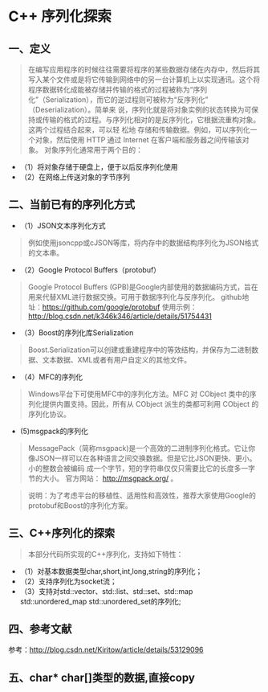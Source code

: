 
# C++ 序列化探索

## 一、定义
> 在编写应用程序的时候往往需要将程序的某些数据存储在内存中，然后将其写入某个文件或是将它传输到网络中的另一台计算机上以实现通讯。这个将 
程序数据转化成能被存储并传输的格式的过程被称为“序列化”（Serialization），而它的逆过程则可被称为“反序列化” （Deserialization）。简单来
说，序列化就是将对象实例的状态转换为可保持或传输的格式的过程。与序列化相对的是反序列化，它根据流重构对象。这两个过程结合起来，可以轻 松地
存储和传输数据。例如，可以序列化一个对象，然后使用 HTTP 通过 Internet 在客户端和服务器之间传输该对象。
    对象序列化通常用于两个目的：  
- （1）将对象存储于硬盘上，便于以后反序列化使用
- （2）在网络上传送对象的字节序列
     
## 二、当前已有的序列化方式
- （1）JSON文本序列化方式
> 例如使用jsoncpp或cJSON等库，将内存中的数据结构序列化为JSON格式的文本串。
  
- （2）Google Protocol Buffers（protobuf）
> Google Protocol Buffers (GPB)是Google内部使用的数据编码方式，旨在用来代替XML进行数据交换。可用于数据序列化与反序列化。
> github地址：https://github.com/google/protobuf
> 使用示例：http://blog.csdn.net/k346k346/article/details/51754431
   
- （3）Boost的序列化库Serialization
> Boost.Serialization可以创建或重建程序中的等效结构，并保存为二进制数据、文本数据、XML或者有用户自定义的其他文件。
   
- （4）MFC的序列化
> Windows平台下可使用MFC中的序列化方法。MFC 对 CObject 类中的序列化提供内置支持。因此，所有从 CObject 派生的类都可利用 CObject 的序列化协议。
  
- (5)msgpack的序列化
> MessagePack（简称msgpack)是一个高效的二进制序列化格式。它让你像JSON一样可以在各种语言之间交换数据。但是它比JSON更快、更小。小的整数会被编码
成一个字节，短的字符串仅仅只需要比它的长度多一字节的大小。
> 官方网站： http://msgpack.org/ 。
   
>说明：为了考虑平台的移植性、适用性和高效性，推荐大家使用Google的protobuf和Boost的序列化方案。
 
## 三、C++序列化的探索

> 本部分代码所实现的C++序列化，支持如下特性：
- （1）对基本数据类型char,short,int,long,string的序列化；
- （2）支持序列化为socket流；
- （3）支持对std::vector、std::list、std::set、std::map std::unordered_map std::unordered_set的序列化;

## 四、参考文献

 参考：http://blog.csdn.net/Kiritow/article/details/53129096
## 五、char* char[]类型的数据,直接copy
